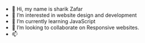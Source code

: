 - 👋 Hi, my name is sharik Zafar
- 👀 I’m interested in website design and development
- 🌱 I’m currently learning JavaScript
- 💞️ I’m looking to collaborate on Responsive websites. 
- 📫  

<!---
Sharikblog/Sharikblog is a ✨ special ✨ repository because its `README.md` (this file) appears on your GitHub profile.
You can click the Preview link to take a look at your changes.
--->
